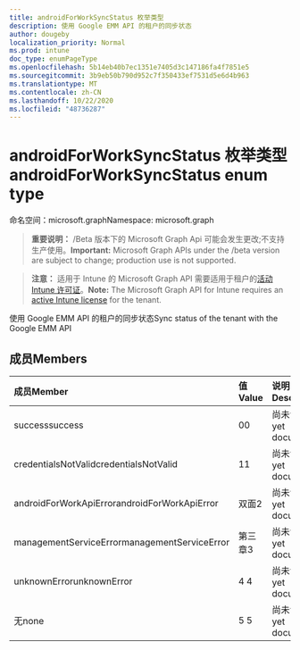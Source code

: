 ```yaml
---
title: androidForWorkSyncStatus 枚举类型
description: 使用 Google EMM API 的租户的同步状态
author: dougeby
localization_priority: Normal
ms.prod: intune
doc_type: enumPageType
ms.openlocfilehash: 5b14eb40b7ec1351e7405d3c147186fa4f7851e5
ms.sourcegitcommit: 3b9eb50b790d952c7f350433ef7531d5e6d4b963
ms.translationtype: MT
ms.contentlocale: zh-CN
ms.lasthandoff: 10/22/2020
ms.locfileid: "48736287"
---
```

# <a name="androidforworksyncstatus-enum-type"></a><span data-ttu-id="52dc3-103">androidForWorkSyncStatus 枚举类型</span><span class="sxs-lookup"><span data-stu-id="52dc3-103">androidForWorkSyncStatus enum type</span></span>

<span data-ttu-id="52dc3-104">命名空间：microsoft.graph</span><span class="sxs-lookup"><span data-stu-id="52dc3-104">Namespace: microsoft.graph</span></span>

> <span data-ttu-id="52dc3-105">**重要说明：** /Beta 版本下的 Microsoft Graph Api 可能会发生更改;不支持生产使用。</span><span class="sxs-lookup"><span data-stu-id="52dc3-105">**Important:** Microsoft Graph APIs under the /beta version are subject to change; production use is not supported.</span></span>

> <span data-ttu-id="52dc3-106">**注意：** 适用于 Intune 的 Microsoft Graph API 需要适用于租户的[活动 Intune 许可证](https://go.microsoft.com/fwlink/?linkid=839381)。</span><span class="sxs-lookup"><span data-stu-id="52dc3-106">**Note:** The Microsoft Graph API for Intune requires an [active Intune license](https://go.microsoft.com/fwlink/?linkid=839381) for the tenant.</span></span>

<span data-ttu-id="52dc3-107">使用 Google EMM API 的租户的同步状态</span><span class="sxs-lookup"><span data-stu-id="52dc3-107">Sync status of the tenant with the Google EMM API</span></span>

## <a name="members"></a><span data-ttu-id="52dc3-108">成员</span><span class="sxs-lookup"><span data-stu-id="52dc3-108">Members</span></span>
|<span data-ttu-id="52dc3-109">成员</span><span class="sxs-lookup"><span data-stu-id="52dc3-109">Member</span></span>|<span data-ttu-id="52dc3-110">值</span><span class="sxs-lookup"><span data-stu-id="52dc3-110">Value</span></span>|<span data-ttu-id="52dc3-111">说明</span><span class="sxs-lookup"><span data-stu-id="52dc3-111">Description</span></span>|
|:---|:---|:---|
|<span data-ttu-id="52dc3-112">success</span><span class="sxs-lookup"><span data-stu-id="52dc3-112">success</span></span>|<span data-ttu-id="52dc3-113">0</span><span class="sxs-lookup"><span data-stu-id="52dc3-113">0</span></span>|<span data-ttu-id="52dc3-114">尚未记录</span><span class="sxs-lookup"><span data-stu-id="52dc3-114">Not yet documented</span></span>|
|<span data-ttu-id="52dc3-115">credentialsNotValid</span><span class="sxs-lookup"><span data-stu-id="52dc3-115">credentialsNotValid</span></span>|<span data-ttu-id="52dc3-116">1</span><span class="sxs-lookup"><span data-stu-id="52dc3-116">1</span></span>|<span data-ttu-id="52dc3-117">尚未记录</span><span class="sxs-lookup"><span data-stu-id="52dc3-117">Not yet documented</span></span>|
|<span data-ttu-id="52dc3-118">androidForWorkApiError</span><span class="sxs-lookup"><span data-stu-id="52dc3-118">androidForWorkApiError</span></span>|<span data-ttu-id="52dc3-119">双面</span><span class="sxs-lookup"><span data-stu-id="52dc3-119">2</span></span>|<span data-ttu-id="52dc3-120">尚未记录</span><span class="sxs-lookup"><span data-stu-id="52dc3-120">Not yet documented</span></span>|
|<span data-ttu-id="52dc3-121">managementServiceError</span><span class="sxs-lookup"><span data-stu-id="52dc3-121">managementServiceError</span></span>|<span data-ttu-id="52dc3-122">第三章</span><span class="sxs-lookup"><span data-stu-id="52dc3-122">3</span></span>|<span data-ttu-id="52dc3-123">尚未记录</span><span class="sxs-lookup"><span data-stu-id="52dc3-123">Not yet documented</span></span>|
|<span data-ttu-id="52dc3-124">unknownError</span><span class="sxs-lookup"><span data-stu-id="52dc3-124">unknownError</span></span>|<span data-ttu-id="52dc3-125">4 </span><span class="sxs-lookup"><span data-stu-id="52dc3-125">4</span></span>|<span data-ttu-id="52dc3-126">尚未记录</span><span class="sxs-lookup"><span data-stu-id="52dc3-126">Not yet documented</span></span>|
|<span data-ttu-id="52dc3-127">无</span><span class="sxs-lookup"><span data-stu-id="52dc3-127">none</span></span>|<span data-ttu-id="52dc3-128">5 </span><span class="sxs-lookup"><span data-stu-id="52dc3-128">5</span></span>|<span data-ttu-id="52dc3-129">尚未记录</span><span class="sxs-lookup"><span data-stu-id="52dc3-129">Not yet documented</span></span>|





